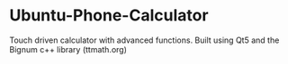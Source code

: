 Ubuntu-Phone-Calculator
=======================

Touch driven calculator with advanced functions. Built using Qt5 and the Bignum c++ library (ttmath.org)